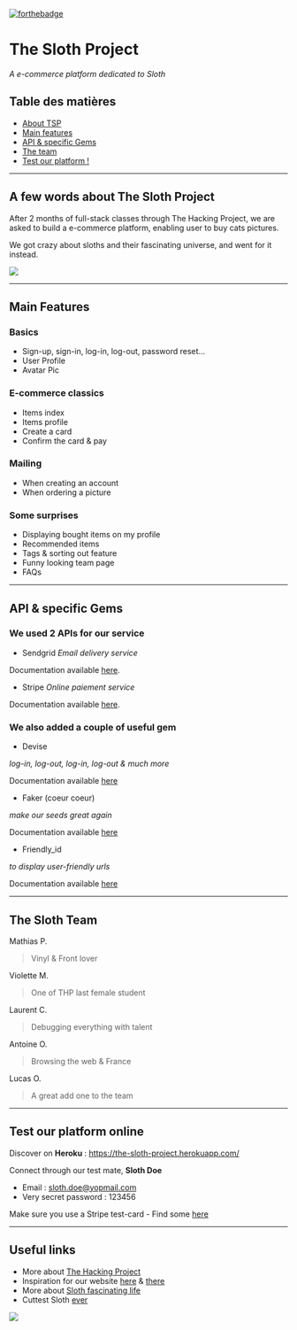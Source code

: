 [![forthebadge](https://forthebadge.com/images/badges/made-with-markdown.svg)](https://forthebadge.com)


# The Sloth Project
_A e-commerce platform dedicated to Sloth_

## Table des matières

- [About TSP](#a-few-words-about-the-sloth-project)
- [Main features](#main-features)
- [API & specific Gems](#api-&-specific-gems)
- [The team](#the-sloth-team)
- [Test our platform !](#test-our-platform-online)

---

## A few words about The Sloth Project

After 2 months of full-stack classes through The Hacking Project, we are asked to build a e-commerce platform, enabling user to buy cats pictures.

We got crazy about sloths and their fascinating universe, and went for it instead.

![](https://mvistatic.com/photosmvi/2018/03/01/P1D3391693G.jpg)


---

## Main Features

### Basics
- Sign-up, sign-in, log-in, log-out, password reset...
- User Profile
- Avatar Pic

### E-commerce classics
- Items index
- Items profile
- Create a card
- Confirm the card & pay

### Mailing
- When creating an account
- When ordering a picture

### Some surprises
- Displaying bought items on my profile
- Recommended items
- Tags & sorting out feature
- Funny looking team page
- FAQs

---

## API & specific Gems

### We used 2 APIs for our service

- Sendgrid
_Email delivery service_

Documentation available [here](https://docs.sendgrid.com/for-developers/sending-email/rubyonrails).

- Stripe
_Online paiement service_

Documentation available [here](https://stripe.com/docs/api?lang=ruby).

### We also added a couple of useful gem

- Devise

_log-in, log-out, log-in, log-out & much more_

Documentation available [here](https://github.com/heartcombo/devise)

- Faker (coeur coeur) 

_make our seeds great again_

Documentation available [here](https://github.com/faker-ruby/faker)

- Friendly_id 

_to display user-friendly urls_

Documentation available [here](https://github.com/norman/friendly_id)

---

## The Sloth Team

Mathias P.
> Vinyl & Front lover

Violette M.
> One of THP last female student

Laurent C.
> Debugging everything with talent

Antoine O.
> Browsing the web & France

Lucas O.
> A great add one to the team

---

## Test our platform online

Discover on **Heroku** : https://the-sloth-project.herokuapp.com/

Connect through our test mate, **Sloth Doe**
- Email : sloth.doe@yopmail.com
- Very secret password : 123456

Make sure you use a Stripe test-card - Find some [here](https://stripe.com/docs/testing)

---

## Useful links

- More about [The Hacking Project](https://www.thehackingproject.org/)
- Inspiration for our website [here](https://www.gettyimages.fr/) & [there](https://unsplash.com/)
- More about [Sloth fascinating life](https://www.worldwildlife.org/species/sloth)
- Cuttest Sloth [ever](https://www.youtube.com/watch?v=aaqzPMOd_1g)


![](https://media4.giphy.com/media/2mjvhtIi5e0AE/giphy.gif)